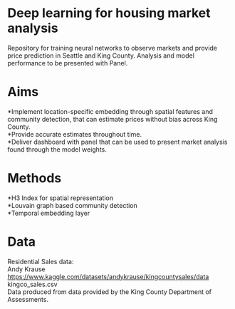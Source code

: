 # Deep learning for housing market analysis

Repository for training neural networks to observe markets and provide price prediction in Seattle and King County.
Analysis and model performance to be presented with Panel.

# Aims
*Implement location-specific embedding through spatial features and community detection, that can estimate prices without bias across King County.\
*Provide accurate estimates throughout time.\
*Deliver dashboard with panel that can be used to present market analysis found through the model weights.

# Methods
*H3 Index for spatial representation\
*Louvain graph based community detection\
*Temporal embedding layer

# Data
Residential Sales data:\
Andy Krause https://www.kaggle.com/datasets/andykrause/kingcountysales/data kingco_sales.csv\
Data produced from data provided by the King County Department of Assessments.
